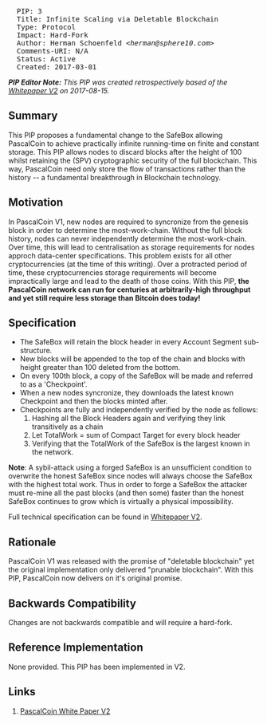 <pre>
  PIP: 3
  Title: Infinite Scaling via Deletable Blockchain
  Type: Protocol 
  Impact: Hard-Fork
  Author: Herman Schoenfeld <i>&lt;herman@sphere10.com&gt;</i>
  Comments-URI: N/A
  Status: Active
  Created: 2017-03-01
</pre>

***PIP Editor Note:** This PIP was created retrospectively based of the [Whitepaper V2][1] on 2017-08-15.*

## Summary

This PIP proposes a fundamental change to the SafeBox allowing PascalCoin to achieve practically infinite running-time on finite and constant storage. This PIP allows nodes to discard blocks after the height of 100 whilst retaining the (SPV) cryptographic security of the full blockchain. This way, PascalCoin need only store the flow of transactions rather than the history -- a fundamental breakthrough in Blockchain technology.
 
## Motivation

In PascalCoin V1, new nodes are required to syncronize from the genesis block in order to determine the most-work-chain. Without the full block history, nodes can never independently determine the most-work-chain. Over time, this will lead to centralisation as storage requirements for nodes approch data-center specifications. This problem exists for all other cryptocurrencies (at the time of this writing). Over a protracted period of time, these cryptocurrencies storage requirements will become impractically large and lead to the death of those coins. With this PIP, **the PascalCoin network can run for centuries at arbitrarily-high throughput and yet still require less storage than Bitcoin does today!**

## Specification

* The SafeBox will retain the block header in every Account Segment sub-structure. 
* New blocks will be appended to the top of the chain and blocks with height greater than 100 deleted from the bottom. 
* On every 100th block, a copy of the SafeBox will be made and referred to as a 'Checkpoint'.
* When a new nodes syncronize, they downloads the latest known Checkpoint and then the blocks minted after. 
* Checkpoints are fully and independently verified by the node as follows:
  1. Hashing all the Block Headers again and verifying they link transitively as a chain
  2. Let TotalWork = sum of Compact Target for every block header
  3. Verifying that the TotalWork of the SafeBox is the largest known in the network.

**Note**: A sybil-attack using a forged SafeBox is an unsufficient condition to overwrite the honest SafeBox since nodes will always choose the SafeBox with the highest total work. Thus in order to forge a SafeBox the attacker must re-mine all the past blocks (and then some) faster than the honest SafeBox continues to grow which is virtually a physical impossibility.

Full technical specification can be found in [Whitepaper V2][1].
 
## Rationale

PascalCoin V1 was released with the promise of "deletable blockchain" yet the original implementation only delivered "prunable blockchain". With this PIP, PascalCoin now delivers on it's original promise.

## Backwards Compatibility

Changes are not backwards compatible and will require a hard-fork.
 
## Reference Implementation

None provided. This PIP has been implemented in V2.
 
## Links

1. [PascalCoin White Paper V2][1]

[1]: https://github.com/PascalCoin/PascalCoin/blob/master/PascalCoinWhitePaperV2.pdf
